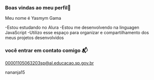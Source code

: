 ### Boas vindas ao meu perfil💙

Meu nome é Yasmym Gama

-Estou estudando no Alura
-Estou me desenvolvendo na linguagen JavaScript
-Utilizo esse espaço para organizar e compartilhamento dos meus projetos desenvolvidos

### você entrar em contato comigo 📬

00001105063203sp@al.educacao.sp.gov.br

nananja15
